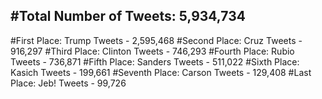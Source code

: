 #Total Number of Tweets: 5,934,734 
---
#First Place: Trump Tweets - 2,595,468
#Second Place: Cruz Tweets - 916,297
#Third Place: Clinton Tweets - 746,293
#Fourth Place: Rubio Tweets - 736,871
#Fifth Place: Sanders Tweets - 511,022
#Sixth Place: Kasich Tweets - 199,661
#Seventh Place: Carson Tweets - 129,408
#Last Place: Jeb! Tweets - 99,726
